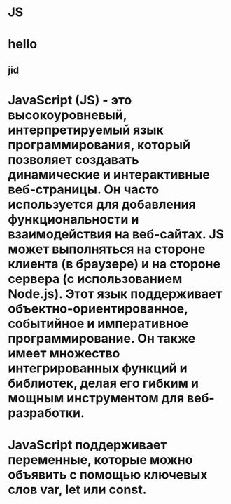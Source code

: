 # JS
# hello
## jid
#  JavaScript (JS) - это высокоуровневый, интерпретируемый язык программирования, который позволяет создавать динамические и интерактивные веб-страницы. Он часто используется для добавления функциональности и взаимодействия на веб-сайтах. JS может выполняться на стороне клиента (в браузере) и на стороне сервера (с использованием Node.js). Этот язык поддерживает объектно-ориентированное, событийное и императивное программирование. Он также имеет множество интегрированных функций и библиотек, делая его гибким и мощным инструментом для веб-разработки.
# JavaScript поддерживает переменные, которые можно объявить с помощью ключевых слов var, let или const. 
